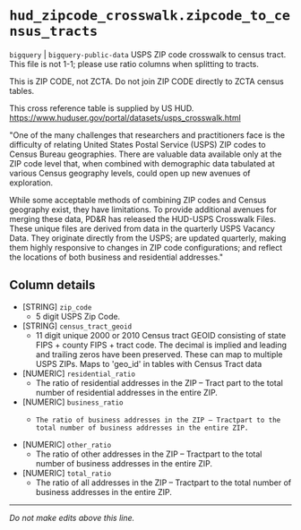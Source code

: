 # `hud_zipcode_crosswalk.zipcode_to_census_tracts`
`bigquery` | `bigquery-public-data`
USPS ZIP code crosswalk to census tract.
This file is not 1-1; please use ratio columns when splitting to tracts.

This is ZIP CODE, not ZCTA.
Do not join ZIP CODE directly to ZCTA census tables.

This cross reference table is supplied by US HUD.
https://www.huduser.gov/portal/datasets/usps_crosswalk.html


"One of the many challenges that researchers and practitioners face is the difficulty of relating United States Postal Service (USPS) ZIP codes to Census Bureau geographies. There are valuable data available only at the ZIP code level that, when combined with demographic data tabulated at various Census geography levels, could open up new avenues of exploration.

While some acceptable methods of combining ZIP codes and Census geography exist, they have limitations. To provide additional avenues for merging these data, PD&R has released the HUD-USPS Crosswalk Files. These unique files are derived from data in the quarterly USPS Vacancy Data. They originate directly from the USPS; are updated quarterly, making them highly responsive to changes in ZIP code configurations; and reflect the locations of both business and residential addresses."

## Column details
* [STRING]    `zip_code`
  - 5 digit USPS Zip Code.
* [STRING]    `census_tract_geoid`
  - 11 digit unique 2000 or 2010 Census tract GEOID consisting of state FIPS + county FIPS + tract code. The decimal is implied and leading and trailing zeros have been preserved. These can map to multiple USPS ZIPs. Maps to 'geo_id' in tables with Census Tract data
* [NUMERIC]   `residential_ratio`
  - The ratio of residential addresses in the ZIP – Tract part to the total number of residential addresses in the entire ZIP.
* [NUMERIC]   `business_ratio`
  - 	The ratio of business addresses in the ZIP – Tractpart to the total number of business addresses in the entire ZIP.
* [NUMERIC]   `other_ratio`
  - The ratio of other addresses in the ZIP – Tractpart to the total number of business addresses in the entire ZIP.
* [NUMERIC]   `total_ratio`
  - The ratio of all addresses in the ZIP – Tractpart to the total number of business addresses in the entire ZIP.

-------------------------------------------------------------------------------
*Do not make edits above this line.*
